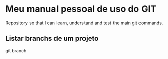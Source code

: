 # Meu manual pessoal de uso do GIT
Repository so that I can learn, understand and test the main git commands.

## Listar branchs de um projeto
git branch
